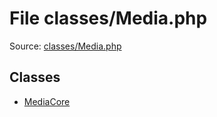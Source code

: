 File classes/Media.php
=========

Source: [classes/Media.php](https://github.com/PrestaShop/PrestaShop/blob/1.6.0.13/classes/Media.php)


Classes
-------

* [MediaCore](class.MediaCore.md)

